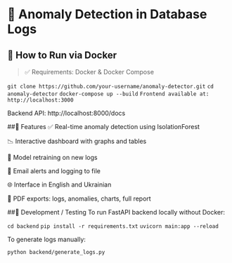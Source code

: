 # 🧠 Anomaly Detection in Database Logs

## 🚀 How to Run via Docker

> ✅ Requirements: Docker & Docker Compose

`git clone https://github.com/your-username/anomaly-detector.git`
`cd anomaly-detector`
`docker-compose up --build`
`Frontend available at: http://localhost:3000`

Backend API: http://localhost:8000/docs

##🧠 Features
✅ Real-time anomaly detection using IsolationForest

📉 Interactive dashboard with graphs and tables

🔁 Model retraining on new logs

📧 Email alerts and logging to file

🌐 Interface in English and Ukrainian

📄 PDF exports: logs, anomalies, charts, full report

##🧪 Development / Testing
To run FastAPI backend locally without Docker:

`cd backend`
`pip install -r requirements.txt`
`uvicorn main:app --reload`

To generate logs manually:

`python backend/generate_logs.py`